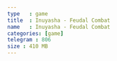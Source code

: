 ```yaml
---
type   : game
title  : Inuyasha - Feudal Combat
name   : Inuyasha - Feudal Combat
categories: [game]
telegram : 806
size : 410 MB
---
```




